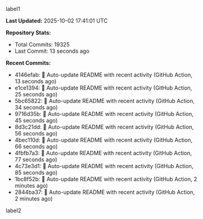 
label1 
<!-- ACTIVITY_START -->
**Last Updated:** 2025-10-02 17:41:01 UTC

**Repository Stats:**
- Total Commits: 19325
- Last Commit: 13 seconds ago

**Recent Commits:**
- 4146efab: 🤖 Auto-update README with recent activity (GitHub Action, 13 seconds ago)
- e1ce1394: 🤖 Auto-update README with recent activity (GitHub Action, 25 seconds ago)
- 5bc65822: 🤖 Auto-update README with recent activity (GitHub Action, 34 seconds ago)
- 9716d35b: 🤖 Auto-update README with recent activity (GitHub Action, 45 seconds ago)
- 8d3c21dd: 🤖 Auto-update README with recent activity (GitHub Action, 56 seconds ago)
- 4bec110d: 🤖 Auto-update README with recent activity (GitHub Action, 66 seconds ago)
- 4fbfb7a3: 🤖 Auto-update README with recent activity (GitHub Action, 77 seconds ago)
- 4c73e3d1: 🤖 Auto-update README with recent activity (GitHub Action, 85 seconds ago)
- 1bc8f52b: 🤖 Auto-update README with recent activity (GitHub Action, 2 minutes ago)
- 2844ba37: 🤖 Auto-update README with recent activity (GitHub Action, 2 minutes ago)
<!-- ACTIVITY_END -->

label2
